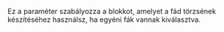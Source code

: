 Ez a paraméter szabályozza a blokkot, amelyet a fád törzsének készítéséhez használsz, ha egyéni fák vannak kiválasztva.
